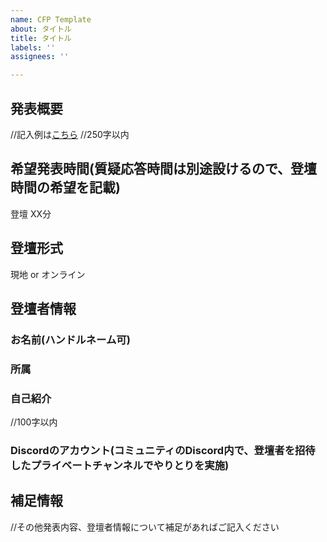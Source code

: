 ```yaml
---
name: CFP Template
about: タイトル
title: タイトル
labels: ''
assignees: ''

---
```


## 発表概要
//記入例は[こちら](https://github.com/aws-amplify-jp/amplify-meetup-3-cfp/issues/1)
//250字以内

## 希望発表時間(質疑応答時間は別途設けるので、登壇時間の希望を記載)
登壇 XX分

## 登壇形式
現地 or オンライン

## 登壇者情報
### お名前(ハンドルネーム可)

### 所属

### 自己紹介
//100字以内

### Discordのアカウント(コミュニティのDiscord内で、登壇者を招待したプライベートチャンネルでやりとりを実施)

## 補足情報
//その他発表内容、登壇者情報について補足があればご記入ください
